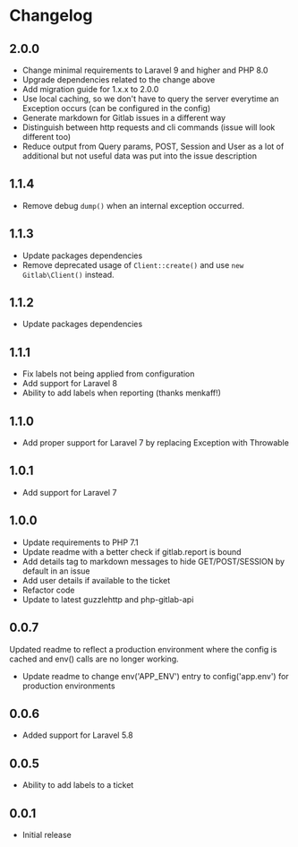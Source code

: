# Changelog

## 2.0.0

- Change minimal requirements to Laravel 9 and higher and PHP 8.0
- Upgrade dependencies related to the change above
- Add migration guide for 1.x.x to 2.0.0
- Use local caching, so we don't have to query the server everytime an Exception occurs (can be configured in the config)
- Generate markdown for Gitlab issues in a different way
- Distinguish between http requests and cli commands (issue will look different too)
- Reduce output from Query params, POST, Session and User as a lot of additional but not useful data was put into the issue description

## 1.1.4

- Remove debug `dump()` when an internal exception occurred.

## 1.1.3

- Update packages dependencies
- Remove deprecated usage of `Client::create()` and use `new Gitlab\Client()` instead.

## 1.1.2

- Update packages dependencies

## 1.1.1

- Fix labels not being applied from configuration
- Add support for Laravel 8
- Ability to add labels when reporting (thanks menkaff!)

## 1.1.0

- Add proper support for Laravel 7 by replacing Exception with Throwable

## 1.0.1

- Add support for Laravel 7

## 1.0.0

- Update requirements to PHP 7.1
- Update readme with a better check if gitlab.report is bound
- Add details tag to markdown messages to hide GET/POST/SESSION by default in an issue
- Add user details if available to the ticket
- Refactor code
- Update to latest guzzlehttp and php-gitlab-api

## 0.0.7

Updated readme to reflect a production environment where the config is cached and env() calls are no longer working.

- Update readme to change env('APP_ENV') entry to config('app.env') for production environments

## 0.0.6

- Added support for Laravel 5.8

## 0.0.5

- Ability to add labels to a ticket

## 0.0.1

- Initial release

